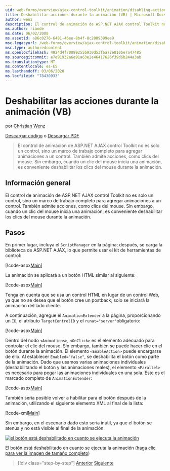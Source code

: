 ```yaml
---
uid: web-forms/overview/ajax-control-toolkit/animation/disabling-actions-during-animation-vb
title: Deshabilitar acciones durante la animación (VB) | Microsoft Docs
author: wenz
description: El control de animación de ASP.NET AJAX control Toolkit no es solo un control, sino un marco de trabajo completo para agregar animaciones a un control. También admite la acción...
ms.author: riande
ms.date: 06/02/2008
ms.assetid: a86c0276-6481-46ee-8b4f-8c2009399ee9
msc.legacyurl: /web-forms/overview/ajax-control-toolkit/animation/disabling-actions-during-animation-vb
msc.type: authoredcontent
ms.openlocfilehash: 4924d4f70099255b930d53f6a72e810be7a47485
ms.sourcegitcommit: e7e91932a6e91a63e2e46417626f39d6b244a3ab
ms.translationtype: MT
ms.contentlocale: es-ES
ms.lasthandoff: 03/06/2020
ms.locfileid: "78430933"
---
```

# <a name="disabling-actions-during-animation-vb"></a>Deshabilitar las acciones durante la animación (VB)

por [Christian Wenz](https://github.com/wenz)

[Descargar código](https://download.microsoft.com/download/f/9/a/f9a26acd-8df4-4484-8a18-199e4598f411/Animation7.vb.zip) o [Descargar PDF](https://download.microsoft.com/download/6/7/1/6718d452-ff89-4d3f-a90e-c74ec2d636a3/animation7VB.pdf)

> El control de animación de ASP.NET AJAX control Toolkit no es solo un control, sino un marco de trabajo completo para agregar animaciones a un control. También admite acciones, como clics del mouse. Sin embargo, cuando un clic del mouse inicia una animación, es conveniente deshabilitar los clics del mouse durante la animación.

## <a name="overview"></a>Información general

El control de animación de ASP.NET AJAX control Toolkit no es solo un control, sino un marco de trabajo completo para agregar animaciones a un control. También admite acciones, como clics del mouse. Sin embargo, cuando un clic del mouse inicia una animación, es conveniente deshabilitar los clics del mouse durante la animación.

## <a name="steps"></a>Pasos

En primer lugar, incluya el `ScriptManager` en la página; después, se carga la biblioteca de ASP.NET AJAX, lo que permite usar el kit de herramientas de control:

[!code-aspx[Main](disabling-actions-during-animation-vb/samples/sample1.aspx)]

La animación se aplicará a un botón HTML similar al siguiente:

[!code-aspx[Main](disabling-actions-during-animation-vb/samples/sample2.aspx)]

Tenga en cuenta que se usa un control HTML en lugar de un control Web, ya que no se desea que el botón cree un postback; solo se iniciará la animación del lado cliente.

A continuación, agregue el `AnimationExtender` a la página, proporcionando un `ID`, el atributo `TargetControlID` y el `runat="server"`obligatorio:

[!code-aspx[Main](disabling-actions-during-animation-vb/samples/sample3.aspx)]

Dentro del nodo `<Animations>`, `<OnClick>` es el elemento adecuado para controlar el clic del mouse. Sin embargo, también se puede hacer clic en el botón durante la animación. El elemento `<EnableAction>` puede encargarse de ello. Al establecer `Enabled="false"`, se deshabilita el botón como parte de la animación. Dado que usamos varias animaciones individuales (deshabilitando el botón y las animaciones reales), el elemento `<Parallel>` es necesario para pegar las animaciones individuales en una sola. Este es el marcado completo de `AnimationExtender`:

[!code-aspx[Main](disabling-actions-during-animation-vb/samples/sample4.aspx)]

También sería posible volver a habilitar para el botón después de la animación, utilizando el siguiente elemento XML al final de la lista:

[!code-xml[Main](disabling-actions-during-animation-vb/samples/sample5.xml)]

Sin embargo, en el escenario dado esto sería inútil, ya que el botón se atenúa y no está visible al final de la animación.

[![el botón está deshabilitado en cuanto se ejecuta la animación](disabling-actions-during-animation-vb/_static/image2.png)](disabling-actions-during-animation-vb/_static/image1.png)

El botón está deshabilitado en cuanto se ejecuta la animación ([haga clic para ver la imagen de tamaño completo](disabling-actions-during-animation-vb/_static/image3.png))

> [!div class="step-by-step"]
> [Anterior](animating-in-response-to-user-interaction-vb.md)
> [Siguiente](triggering-an-animation-in-another-control-vb.md)
